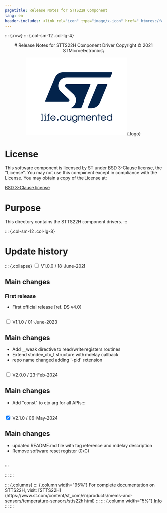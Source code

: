 ```yaml
---
pagetitle: Release Notes for STTS22H Component
lang: en
header-includes: <link rel="icon" type="image/x-icon" href="_htmresc/favicon.png" />
---
```


::: {.row}
::: {.col-sm-12 .col-lg-4}

<center>
# Release Notes for STTS22H Component Driver
Copyright &copy; 2021 STMicroelectronics\

[![ST logo](_htmresc/st_logo_2020.png)](https://www.st.com){.logo}
</center>

# License

This software component is licensed by ST under BSD 3-Clause license, the "License".
You may not use this component except in compliance with the License. You may obtain a copy of the License at:

[BSD 3-Clause license](https://opensource.org/licenses/BSD-3-Clause)

# Purpose

This directory contains the STTS22H component drivers.
:::

::: {.col-sm-12 .col-lg-8}
# Update history

::: {.collapse}
<input type="checkbox" id="collapse-section1" aria-hidden="true">
<label for="collapse-section1" aria-hidden="true">V1.0.0 / 18-June-2021</label>
<div>

## Main changes

### First release

- First official release [ref. DS v4.0]

##

</div>

<input type="checkbox" id="collapse-section2" aria-hidden="true">
<label for="collapse-section2" aria-hidden="true">V1.1.0 / 01-June-2023</label>
<div>

## Main changes

- Add __weak directive to read/write registers routines
- Extend stmdev_ctx_t structure with mdelay callback
- repo name changed adding '-pid' extension

##

</div>

<input type="checkbox" id="collapse-section3" aria-hidden="true">
<label for="collapse-section3" aria-hidden="true">V2.0.0 / 23-Feb-2024</label>
<div>

## Main changes

- Add "const" to ctx arg for all APIs:::

##

</div>

<input type="checkbox" id="collapse-section4" checked aria-hidden="true">
<label for="collapse-section4" aria-hidden="true">V2.1.0 / 06-May-2024</label>
<div>

## Main changes

- updated README.md file with tag reference and mdelay description
- Remove software reset register (0xC)

##

</div>
:::

:::
:::

<footer class="sticky">
::: {.columns}
::: {.column width="95%"}
For complete documentation on STTS22H,
visit:
[STTS22H](https://www.st.com/content/st_com/en/products/mems-and-sensors/temperature-sensors/stts22h.html)
:::
::: {.column width="5%"}
<abbr title="Based on template cx566953 version 2.0">Info</abbr>
:::
:::
</footer>
